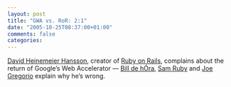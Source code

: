 ```yaml
---
layout: post
title: "GWA vs. RoR: 2:1"
date: "2005-10-25T08:37:00+01:00"
comments: false
categories: 
---
```


<p><a href="http://37signals.com/svn/archives2/the_google_web_accelerator_is_back_with_a_vengeance.php">David Heinemeier Hansson</a>, creator of <a href="http://www.rubyonrails.org/">Ruby on Rails</a>, complains about the return of Google&#8217;s Web Accelerator &#8212; <a href="http://www.dehora.net/journal/2005/10/hey_im_back.html/">Bill de h&#211;ra</a>, <a href="http://www.intertwingly.net/blog/2005/10/24/Theyre-baaaaaaack">Sam Ruby</a> and <a href="http://bitworking.org/news/Five_months_later_and_web_standards_still_matter">Joe Gregorio</a> explain why he&#8217;s wrong.</p>



